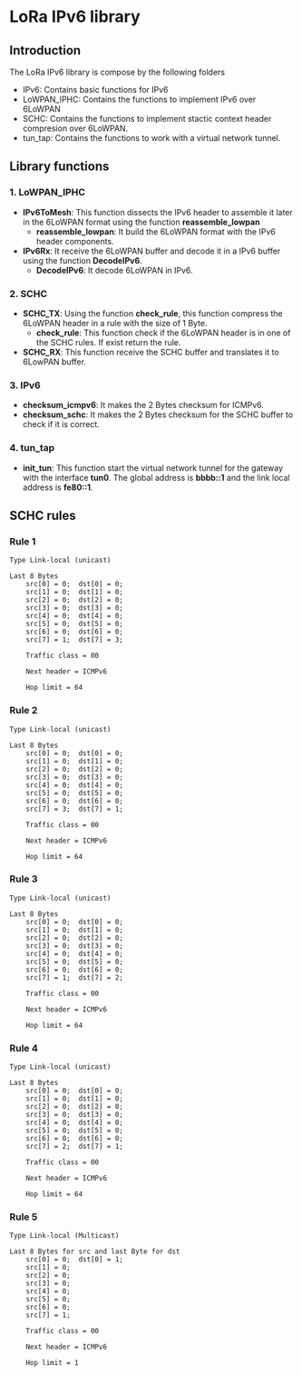 # LoRa IPv6 library

## Introduction

The LoRa IPv6 library is compose by the following folders

* IPv6: Contains basic functions for IPv6
* LoWPAN_IPHC: Contains the functions to implement IPv6 over 6LoWPAN 
* SCHC: Contains the functions to implement stactic context header compresion over 6LoWPAN.
* tun_tap: Contains the functions to work with a virtual network tunnel.

## Library functions 
### 1. LoWPAN_IPHC

* **IPv6ToMesh**: This function dissects the IPv6 header to assemble it later in the 6LoWPAN format using the function **reassemble_lowpan** 
    * **reassemble_lowpan**: It build the 6LoWPAN format with the IPv6 header components.
* **IPv6Rx**: It receive the 6LoWPAN buffer and decode it in a IPv6 buffer using the function **DecodeIPv6**.
    * **DecodeIPv6**: It decode 6LoWPAN in IPv6. 

### 2. SCHC

* **SCHC_TX**: Using the function **check_rule**, this function compress the 6LoWPAN header in a  rule with the size of 1 Byte.
    * **check_rule**: This function check if the 6LoWPAN header is in one of the SCHC rules. If exist return the rule.
* **SCHC_RX**: This function receive the SCHC buffer and translates it to 6LowPAN buffer.
 
### 3. IPv6

* **checksum_icmpv6**: It makes the 2 Bytes checksum for ICMPv6.
* **checksum_schc**: It makes the 2 Bytes checksum for the SCHC buffer to check if it is correct.

### 4. tun_tap

* **init_tun**: This function start the virtual network tunnel for the gateway with the interface **tun0**. The global address is **bbbb::1** and the link local address is **fe80::1**.

## SCHC rules
### Rule 1

    Type Link-local (unicast)

    Last 8 Bytes
        src[0] = 0;  dst[0] = 0;
        src[1] = 0;  dst[1] = 0;
        src[2] = 0;  dst[2] = 0;
        src[3] = 0;  dst[3] = 0;
        src[4] = 0;  dst[4] = 0;
        src[5] = 0;  dst[5] = 0;
        src[6] = 0;  dst[6] = 0;
        src[7] = 1;  dst[7] = 3;
        
        Traffic class = 00
        
        Next header = ICMPv6
        
        Hop limit = 64
        
### Rule 2

    Type Link-local (unicast)

    Last 8 Bytes
        src[0] = 0;  dst[0] = 0;
        src[1] = 0;  dst[1] = 0;
        src[2] = 0;  dst[2] = 0;
        src[3] = 0;  dst[3] = 0;
        src[4] = 0;  dst[4] = 0;
        src[5] = 0;  dst[5] = 0;
        src[6] = 0;  dst[6] = 0;
        src[7] = 3;  dst[7] = 1;
        
        Traffic class = 00
        
        Next header = ICMPv6
        
        Hop limit = 64
                
### Rule 3

    Type Link-local (unicast)

    Last 8 Bytes
        src[0] = 0;  dst[0] = 0;
        src[1] = 0;  dst[1] = 0;
        src[2] = 0;  dst[2] = 0;
        src[3] = 0;  dst[3] = 0;
        src[4] = 0;  dst[4] = 0;
        src[5] = 0;  dst[5] = 0;
        src[6] = 0;  dst[6] = 0;
        src[7] = 1;  dst[7] = 2;
        
        Traffic class = 00
        
        Next header = ICMPv6
        
        Hop limit = 64

### Rule 4

    Type Link-local (unicast)

    Last 8 Bytes
        src[0] = 0;  dst[0] = 0;
        src[1] = 0;  dst[1] = 0;
        src[2] = 0;  dst[2] = 0;
        src[3] = 0;  dst[3] = 0;
        src[4] = 0;  dst[4] = 0;
        src[5] = 0;  dst[5] = 0;
        src[6] = 0;  dst[6] = 0;
        src[7] = 2;  dst[7] = 1;
        
        Traffic class = 00
        
        Next header = ICMPv6
        
        Hop limit = 64        
### Rule 5
    Type Link-local (Multicast)

    Last 8 Bytes for src and last Byte for dst
        src[0] = 0;  dst[0] = 1;
        src[1] = 0;  
        src[2] = 0;  
        src[3] = 0;  
        src[4] = 0;  
        src[5] = 0;  
        src[6] = 0;  
        src[7] = 1;  
        
        Traffic class = 00
        
        Next header = ICMPv6
        
        Hop limit = 1


